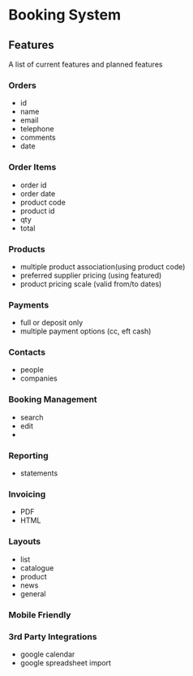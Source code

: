 # Booking System

## Features
A list of current features and planned features

### Orders
- id
- name
- email
- telephone
- comments
- date

### Order Items
- order id
- order date
- product code
- product id
- qty
- total

### Products
- multiple product association(using product code)
- preferred supplier pricing (using featured)
- product pricing scale (valid from/to dates)

### Payments
- full or deposit only
- multiple payment options (cc, eft cash)


### Contacts
- people
- companies

### Booking Management
- search
- edit
-

### Reporting
- statements

### Invoicing
- PDF
- HTML


### Layouts
- list
- catalogue
- product
- news
- general

### Mobile Friendly



### 3rd Party Integrations
- google calendar
- google spreadsheet import





